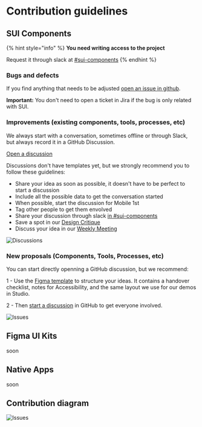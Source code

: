 # Contribution guidelines

## SUI Components

{% hint style="info" %}
**You need writing access to the project**

Request it through slack at [#sui-components](https://adevinta.slack.com/archives/C018Q6WBJ85)
{% endhint %}

### Bugs and defects

If you find anything that needs to be adjusted [open an issue in github](https://github.com/SUI-Components/sui-components/issues/new?template=report-a-bug---issue.md).

**Important:** You don't need to open a ticket in Jira if the bug is only related with SUI.

### Improvements (existing components, tools, processes, etc)

We always start with a conversation, sometimes offline or through Slack, but always record it in a GitHub Discussion.

[Open a discussion](https://github.com/SUI-Components/sui-components/discussions/new)

Discussions don't have templates yet, but we strongly recommend you to follow these guidelines:

* Share your idea as soon as possible, it doesn't have to be perfect to start a discussion
* Include all the possible data to get the conversation started
* When possible, start the discussion for Mobile 1st
* Tag other people to get them envolved
* Share your discussion through slack [in #sui-components](https://adevinta.slack.com/archives/C018Q6WBJ85)
* Save a spot in our [Design Critique](Design-critiques.md)
* Discuss your idea in our [Weekly Meeting](Weekly-streamings.md)

![Discussions](https://raw.githubusercontent.com/turolopezsanabria/design-systems-playbook/master/ASSETS/contribution-discussion.png)

### New proposals (Components, Tools, Processes, etc)

You can start directly openning a GitHub discussion, but we recommend: 

1 - Use the [Figma template](https://www.figma.com/file/gwZ74U8HHbPl3l5vbwHHrO/Template---Specs-for-Components?node-id=706%3A626) to structure your ideas. It contains a handover checklist, notes for Accessibility, and the same layout we use for our demos in Studio.

2 - Then [start a discussion](https://github.com/SUI-Components/sui-components/discussions/new) in GitHub to get everyone involved.

![Issues](https://raw.githubusercontent.com/turolopezsanabria/design-systems-playbook/master/ASSETS/contribution-issue.png)

## Figma UI Kits

soon

## Native Apps

soon

## Contribution diagram

![Issues](https://raw.githubusercontent.com/turolopezsanabria/design-systems-playbook/master/ASSETS/contribution-diagram.png)